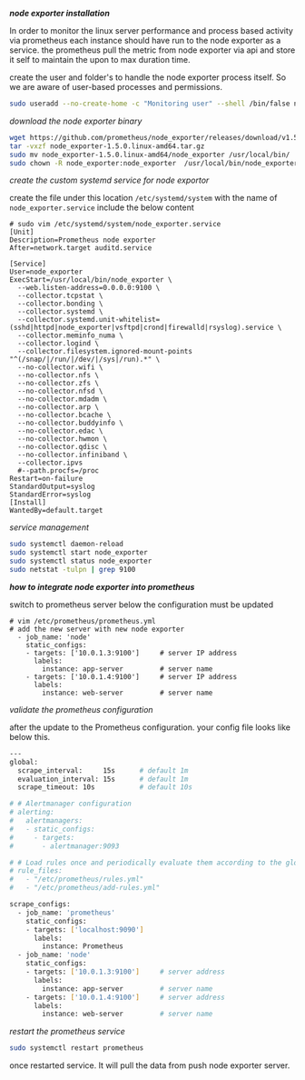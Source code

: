 
**_node exporter installation_**

In order to monitor the linux server performance and process based activity via prometheus each instance should have run to the node exporter as a service. the prometheus pull the metric from node exporter via api and store it self to maintain the upon to max duration time.

create the user and folder's to handle the node exporter process itself. So we are aware of user-based processes and permissions.

```bash
sudo useradd --no-create-home -c "Monitoring user" --shell /bin/false node_exporter
```

_download the node exporter binary_

```bash
wget https://github.com/prometheus/node_exporter/releases/download/v1.5.0/node_exporter-1.5.0.linux-amd64.tar.gz
tar -vxzf node_exporter-1.5.0.linux-amd64.tar.gz
sudo mv node_exporter-1.5.0.linux-amd64/node_exporter /usr/local/bin/
sudo chown -R node_exporter:node_exporter  /usr/local/bin/node_exporter
```

_create the custom systemd service for node exportor_

create the file under this location `/etc/systemd/system` with the name of `node_exporter.service` include the below content

```service
# sudo vim /etc/systemd/system/node_exporter.service
[Unit]
Description=Prometheus node exporter
After=network.target auditd.service

[Service]
User=node_exporter
ExecStart=/usr/local/bin/node_exporter \
  --web.listen-address=0.0.0.0:9100 \
  --collector.tcpstat \
  --collector.bonding \
  --collector.systemd \
  --collector.systemd.unit-whitelist=(sshd|httpd|node_exporter|vsftpd|crond|firewalld|rsyslog).service \
  --collector.meminfo_numa \
  --collector.logind \
  --collector.filesystem.ignored-mount-points "^(/snap/|/run/|/dev/|/sys|/run).*" \
  --no-collector.wifi \
  --no-collector.nfs \
  --no-collector.zfs \
  --no-collector.nfsd \
  --no-collector.mdadm \
  --no-collector.arp \
  --no-collector.bcache \
  --no-collector.buddyinfo \
  --no-collector.edac \
  --no-collector.hwmon \
  --no-collector.qdisc \
  --no-collector.infiniband \
  --collector.ipvs 
  #--path.procfs=/proc 
Restart=on-failure
StandardOutput=syslog
StandardError=syslog
[Install]
WantedBy=default.target
```

_service management_

```bash
sudo systemctl daemon-reload
sudo systemctl start node_exporter
sudo systemctl status node_exporter
sudo netstat -tulpn | grep 9100
```

**_how to integrate node exporter into prometheus_**

switch to prometheus server below the configuration must be updated 

```
# vim /etc/prometheus/prometheus.yml
# add the new server with new node exporter
  - job_name: 'node'
    static_configs: 
    - targets: ['10.0.1.3:9100']     # server IP address
      labels: 
        instance: app-server         # server name
    - targets: ['10.0.1.4:9100']     # server IP address
      labels: 
        instance: web-server         # server name
```
_validate the prometheus configuration_

after the update to the Prometheus configuration. your config file looks like below this.

```bash
---
global:
  scrape_interval:     15s      # default 1m
  evaluation_interval: 15s      # default 1m
  scrape_timeout: 10s           # default 10s

# # Alertmanager configuration
# alerting:
#   alertmanagers:
#   - static_configs:
#     - targets:
#       - alertmanager:9093

# # Load rules once and periodically evaluate them according to the global 'evaluation_interval'.
# rule_files:
#   - "/etc/prometheus/rules.yml"
#   - "/etc/prometheus/add-rules.yml"

scrape_configs:
  - job_name: 'prometheus'
    static_configs:
    - targets: ['localhost:9090']
      labels: 
        instance: Prometheus
  - job_name: 'node'
    static_configs: 
    - targets: ['10.0.1.3:9100']     # server address 
      labels: 
        instance: app-server         # server name
    - targets: ['10.0.1.4:9100']     # server address 
      labels: 
        instance: web-server         # server name
```

_restart the prometheus service_

```bash
sudo systemctl restart prometheus
``` 

once restarted service. It will pull the data from push node exporter server.
